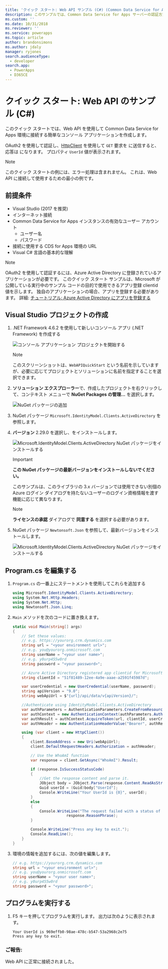 ```yaml
---
title: 'クイック スタート: Web API サンプル (C#) (Common Data Service for Apps)| Microsoft Docs'
description: このサンプルでは、Common Data Service for Apps サーバーの認証方法、および基本的な Web API 操作、WhoAmI Function を呼び出す方法を示しています。
ms.custom: ''
ms.date: 10/31/2018
ms.reviewer: ''
ms.service: powerapps
ms.topic: article
author: brandonsimons
ms.author: jdaly
manager: ryjones
search.audienceType:
  - developer
search.app:
  - PowerApps
  - D365CE
---
```

# <a name="quick-start-web-api-sample-c"></a>クイック スタート: Web API のサンプル (C#)

このクイック スタートでは、Web API を使用して Common Data Service for Apps 環境に接続する簡単なコンソール アプリケーションを作成します。

OAuth2 を使用して認証し、[HttpClient](/dotnet/api/system.net.http.httpclient) を使用して `GET` 要求を <xref href="Microsoft.Dynamics.CRM.WhoAmI?text=WhoAmI Function" /> に送信すると、応答は <xref href="Microsoft.Dynamics.CRM.WhoAmIResponse?text=WhoAmIResponse ComplexType" /> になります。 プロパティ `UserId` 値が表示されます。

> [!NOTE]
> このクイック スタートの例には、エラー処理は含まれません。 これは、Web API に接続して使用するための最小の例です。

## <a name="prerequisites"></a>前提条件

 - Visual Studio (2017 を推奨)
 - インターネット接続
 - Common Data Service for Apps インスタンスの有効なユーザー アカウント
    - ユーザー名
    - パスワード
 - 接続に使用する CDS for Apps 環境の URL
 - Visual C# 言語の基本的な理解

> [!NOTE]
> OAuth2 を使用して認証するには、Azure Active Directory に登録されているアプリケーションが必要です。 このクイック スタート サンプルは、Microsoft が公開している実行中のサンプル コードの目的で使用できるアプリ登録 clientid 値を示します。 独自のアプリケーションの場合、アプリを登録する必要があります。 詳細: [チュートリアル: Azure Active Directory にアプリを登録する](../walkthrough-register-app-azure-active-directory.md)

## <a name="create-visual-studio-project"></a>Visual Studio プロジェクトの作成

1. .NET Framework 4.6.2 を使用して新しいコンソール アプリ (.NET Framework) を作成する

    ![コンソール アプリケーション プロジェクトを開始する](../media/quick-start-web-api-console-app-csharp-1.png)

    > [!NOTE]
    > このスクリーンショットは、`WebAPIQuickStart` という名前を示していますが、必要に応じてプロジェクトとソリューションに名前を指定することを選択できます。 

1. **ソリューション エクスプローラー**で、作成したプロジェクトを右クリックして、コンテキスト メニューで **NuGet Packages の管理...** を選択します。

    ![NuGet パッケージの追加](../media/quick-start-web-api-console-app-csharp-2.png)

1. NuGet パッケージ `Microsoft.IdentityModel.Clients.ActiveDirectory` を参照します。
1. **バージョン** 2.29.0 を選択し、をインストールします。

    ![Microsoft.IdentityModel.Clients.ActiveDirectory NuGet パッケージをインストールする](../media/quick-start-web-api-console-app-csharp-3.png)

    > [!IMPORTANT]
    > **この NuGet パッケージの最新バージョンをインストールしないでください。**
    >
    > このサンプルは、このライブラリの 3.x バージョンでは使用できない別個の Azure ログイン ダイアログを持たないユーザーのログイン資格情報を渡す機能に応じて異なります。

    > [!NOTE]
    > **ライセンスの承認** ダイアログで **同意する** を選択する必要があります。

1. NuGet パッケージ `Newtonsoft.Json` を参照して、最新バージョンをインストールします。

    ![Microsoft.IdentityModel.Clients.ActiveDirectory NuGet パッケージをインストールする](../media/quick-start-web-api-console-app-csharp-4.png)

## <a name="edit-programcs"></a>Program.cs を編集する

1. `Program.cs` の一番上にステートメントを使用してこれらを追加する

    ```csharp
    using Microsoft.IdentityModel.Clients.ActiveDirectory;
    using System.Net.Http.Headers;
    using System.Net.Http;
    using Newtonsoft.Json.Linq;
    ```

1. `Main` メソッドを次のコードに置き換えます。

    ```csharp
    static void Main(string[] args)
    {
        // Set these values:
        // e.g. https://yourorg.crm.dynamics.com
        string url = "<your environment url>";
        // e.g. you@yourorg.onmicrosoft.com
        string userName = "<your user name>";
        // e.g. y0urp455w0rd
        string password = "<your password>";

        // Azure Active Directory registered app clientid for Microsoft samples
        string clientId = "51f81489-12ee-4a9e-aaae-a2591f45987d";

        var userCredential = new UserCredential(userName, password);
        string apiVersion = "9.0";
        string webApiUrl = $"{url}/api/data/v{apiVersion}/";

        //Authenticate using IdentityModel.Clients.ActiveDirectory
        var authParameters = AuthenticationParameters.CreateFromResourceUrlAsync(new Uri(webApiUrl)).Result;
        var authContext = new AuthenticationContext(authParameters.Authority, false);
        var authResult = authContext.AcquireToken(url, clientId, userCredential);
        var authHeader = new AuthenticationHeaderValue("Bearer", authResult.AccessToken);

        using (var client = new HttpClient())
        {
            client.BaseAddress = new Uri(webApiUrl);
            client.DefaultRequestHeaders.Authorization = authHeader;

            // Use the WhoAmI function
            var response = client.GetAsync("WhoAmI").Result;

            if (response.IsSuccessStatusCode)
            {
                //Get the response content and parse it.  
                JObject body = JObject.Parse(response.Content.ReadAsStringAsync().Result);
                Guid userId = (Guid)body["UserId"];
                Console.WriteLine("Your UserId is {0}", userId);
            }
            else
            {
                Console.WriteLine("The request failed with a status of '{0}'",
                            response.ReasonPhrase);
            }

            Console.WriteLine("Press any key to exit.");
            Console.ReadLine();
        }       
    }
    ```

1. 環境の情報を追加するには、次の値を編集します。

    ```csharp
    // e.g. https://yourorg.crm.dynamics.com
    string url = "<your environment url>";
    // e.g. you@yourorg.onmicrosoft.com
    string userName = "<your user name>";
    // e.g. y0urp455w0rd
    string password = "<your password>";
    ```

## <a name="run-the-program"></a>プログラムを実行する

1. F5 キーを押してプログラムを実行します。 出力は次のように表示されます。

    ```
    Your UserId is 969effb0-98ae-478c-b547-53a2968c2e75
    Press any key to exit.
    ```

### <a name="congratulations"></a>ご報告: 

Web API に正常に接続されました。

<!-- TODO: Include link to next steps topics -->